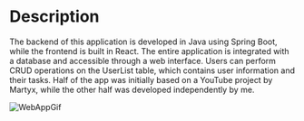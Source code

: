 # Description

The backend of this application is developed in Java using Spring Boot, while the frontend is built in React. The entire application is integrated with a database and accessible through a web interface. Users can perform CRUD operations on the UserList table, which contains user information and their tasks.
Half of the app was initially based on a YouTube project by Martyx, while the other half was developed independently by me.



![WebAppGif](https://github.com/AndrejGitH/WebDatabaseProject/assets/141548698/079eb0ec-9406-47de-befc-92fd4b1a3739)

